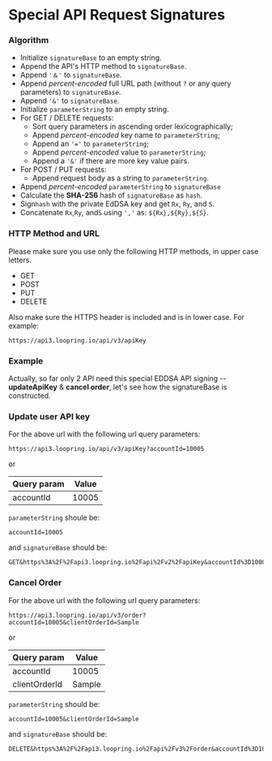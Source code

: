 # Special API Request Signatures

### **Algorithm**

* Initialize `signatureBase` to an empty string.
* Append the API's HTTP method to `signatureBase`.
* Append `'＆'` to `signatureBase`.
* Append _percent-encoded_ full URL path (without `?` or any query parameters) to `signatureBase`.
* Append `'&'` to `signatureBase`.
* Initialize `parameterString` to an empty string.
* For GET / DELETE requests:
  * Sort query parameters in ascending order lexicographically;
  * Append _percent-encoded_ key name to `parameterString`;
  * Append an `'='` to `parameterString`;
  * Append _percent-encoded_ value to `parameterString`;
  * Append a `'&'` if there are more key value pairs.
* For POST / PUT requests:
  * Append request body as a string to `parameterString`.
* Append _percent-encoded_ `parameterString` to `signatureBase`
* Calculate the **SHA-256** hash of `signatureBase` as `hash`.
* Sign`hash` with the private EdDSA key and get `Rx`, `Ry`, and `S`.
* Concatenate `Rx`,`Ry`, and`S` using `','` as: `${Rx},${Ry},${S}`.



### **HTTP Method and URL**

Please make sure you use only the following HTTP methods, in upper case letters.

* GET
* POST
* PUT
* DELETE

Also make sure the HTTPS header is included and is in lower case. For example:

```
https://api3.loopring.io/api/v3/apiKey
```



### **Example**

Actually, so far only 2 API need this special EDDSA API signing -- **updateApiKey** & **cancel order**, let's see how the signatureBase is constructed.



### **Update user API key**

For the above url with the following url query parameters:

```
https://api3.loopring.io/api/v3/apiKey?accountId=10005
```

or

| Query param | Value |
| ----------- | ----- |
| accountId   | 10005 |

`parameterString` shoule be:

```
accountId=10005
```

and `signatureBase` should be:

```
GET&https%3A%2F%2Fapi3.loopring.io%2Fapi%2Fv2%2FapiKey&accountId%3D10005
```

### **Cancel Order**

For the above url with the following url query parameters:

```
https://api3.loopring.io/api/v3/order?accountId=10005&clientOrderId=Sample
```

or

| Query param   | Value  |
| ------------- | ------ |
| accountId     | 10005  |
| clientOrderId | Sample |

`parameterString` should be:

```
accountId=10005&clientOrderId=Sample
```

and `signatureBase` should be:

```
DELETE&https%3A%2F%2Fapi3.loopring.io%2Fapi%2Fv3%2Forder&accountId%3D10005%26clientOrderId%3DSample
```

